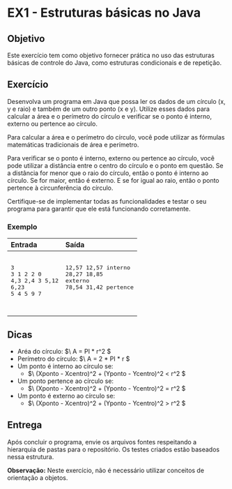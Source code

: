 # EX1 - Estruturas básicas no Java

## Objetivo
Este exercício tem como objetivo fornecer prática no uso das estruturas básicas de controle do Java, como estruturas condicionais e de repetição.

## Exercício
Desenvolva um programa em Java que possa ler os dados de um círculo (x, y e raio) e também de um outro ponto (x e y). Utilize esses dados para calcular a área e o perímetro do círculo e verificar se o ponto é interno, externo ou pertence ao círculo.

Para calcular a área e o perímetro do círculo, você pode utilizar as fórmulas matemáticas tradicionais de área e perímetro.

Para verificar se o ponto é interno, externo ou pertence ao círculo, você pode utilizar a distância entre o centro do círculo e o ponto em questão. Se a distância for menor que o raio do círculo, então o ponto é interno ao círculo. Se for maior, então é externo. E se for igual ao raio, então o ponto pertence à circunferência do círculo.

Certifique-se de implementar todas as funcionalidades e testar o seu programa para garantir que ele está funcionando corretamente.

### Exemplo

| Entrada | Saída |
| :-- | :-- |
|<pre><br>3<br>3 1 2 2 0<br>4,3 2,4 3 5,12 6,23<br>5 4 5 9 7<br><pre>|<pre>12,57 12,57 interno<br>28,27 18,85 externo<br>78,54 31,42 pertence<pre>|

## Dicas
 - Aréa do círculo: $\ A = PI * r^2 $
 - Perímetro do círculo: $\ A = 2 * PI * r $
 - Um ponto é interno ao círculo se:
    - $\ (Xponto - Xcentro)^2 + (Yponto - Ycentro)^2 < r^2 $
 - Um ponto pertence ao círculo se:
    - $\ (Xponto - Xcentro)^2 + (Yponto - Ycentro)^2 = r^2 $
 - Um ponto é externo ao círculo se:
    - $\ (Xponto - Xcentro)^2 + (Yponto - Ycentro)^2 > r^2 $

## Entrega
Após concluir o programa, envie os arquivos fontes respeitando a hierarquia de pastas para o repositório. Os testes criados estão baseados nessa estrutura.

**Observação:** Neste exercício, não é necessário utilizar conceitos de orientação a objetos.
